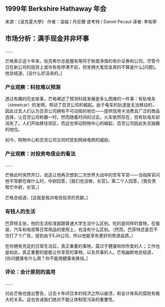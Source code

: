 
## 1999年 Berkshire Hathaway 年会

来源：《波克夏大學》
作者：溫倫 / 丹尼爾·皮考特 / Daniel Pecaut
译者: 李祐寧


## 市场分析：满手现金并非坏事

......

芒格表示这十年来，伯克希尔总是握有等同于账面净值的有价证券和公司。尽管今日在新公司的投资上或许有些停滞不前，但坐拥大笔现金真的不算是什么[问题]。他总结道，[没什么好沮丧的。]

### 产业观察：科技难以预测

透过有趣的历史故事，芒格阐述了预测科技发展是多么困难的一件事：有轨电车（streetcar）的发明，带动了百货公司的崛起。由于电车的轨道是无法移动的，因此过去人们认为百货公司拥有不可动摇的地位——提供信用卡消费且广泛的商品选择，让百货公司称霸一时。然而随着时间的过去，火车依然存在，但有轨电车却消失了。人们开始移往郊区，而这也带动购物中心的崛起，百货公司因此失去独霸的地位。

如今，购物中心和百货公司又同时受到网络电商的威胁。

### 产业观察：对投资电信业的看法

......

芒格此时突然开口，说这让他再次想到二次世界大战中的空军军官——当指挥官问他平常都在做什么时，中尉回答，[我们也没做，长官]。第二个人回答，[我负责帮忙中尉，长官。]

芒格总结道，[这就是我对电信投资的贡献。]

### 有钱人的生活

巴菲特主张，他的生活标准就跟普通大学生没什么区别。吃的是同样的食物，在服装、汽车和电视等日常用品的使用上，也没有什么区别。（然而，巴菲特还是忍不住打了个广告，提到由于EJA公司，所以他能享有更好的旅游品质。）

在你拥有充足的日常生活后，真正重要的事物，莫过于健康和你所爱的人；工作也是如此，真正重要的是能让你享受的事物，以及共事的人。芒格幽默地总结道，[你问健康有什么用？你不能用健康来换钱。]

### 评论：会计原则的滥用

......

对此芒格也提出警告，过去十年间日本的经济之所以崩溃，和会计体系的腐败有极大的关系。这也告诫我们绝对不能让体制受污染的重要性。
